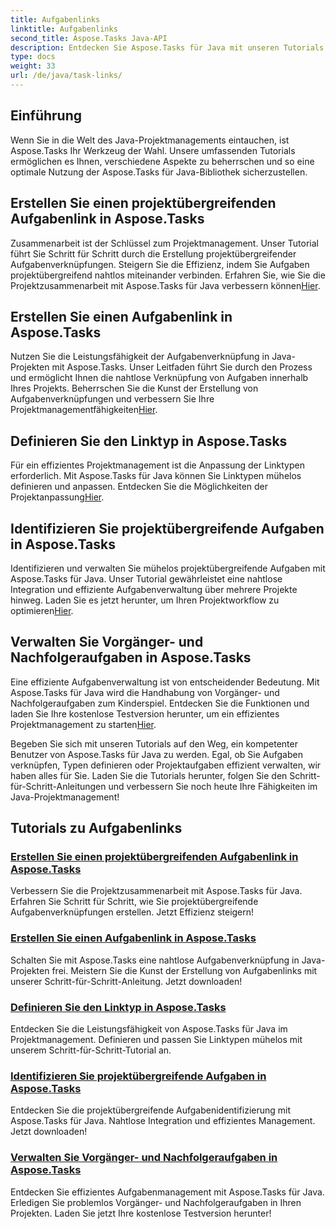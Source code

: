 ```yaml
---
title: Aufgabenlinks
linktitle: Aufgabenlinks
second_title: Aspose.Tasks Java-API
description: Entdecken Sie Aspose.Tasks für Java mit unseren Tutorials. Verbessern Sie die Zusammenarbeit, definieren Sie Linktypen und verwalten Sie Aufgaben nahtlos. Steigern Sie jetzt Ihre Projekteffizienz!
type: docs
weight: 33
url: /de/java/task-links/
---
```

## Einführung

Wenn Sie in die Welt des Java-Projektmanagements eintauchen, ist Aspose.Tasks Ihr Werkzeug der Wahl. Unsere umfassenden Tutorials ermöglichen es Ihnen, verschiedene Aspekte zu beherrschen und so eine optimale Nutzung der Aspose.Tasks für Java-Bibliothek sicherzustellen.

## Erstellen Sie einen projektübergreifenden Aufgabenlink in Aspose.Tasks
Zusammenarbeit ist der Schlüssel zum Projektmanagement. Unser Tutorial führt Sie Schritt für Schritt durch die Erstellung projektübergreifender Aufgabenverknüpfungen. Steigern Sie die Effizienz, indem Sie Aufgaben projektübergreifend nahtlos miteinander verbinden. Erfahren Sie, wie Sie die Projektzusammenarbeit mit Aspose.Tasks für Java verbessern können[Hier](./create-cross-project-task-link/).

## Erstellen Sie einen Aufgabenlink in Aspose.Tasks
 Nutzen Sie die Leistungsfähigkeit der Aufgabenverknüpfung in Java-Projekten mit Aspose.Tasks. Unser Leitfaden führt Sie durch den Prozess und ermöglicht Ihnen die nahtlose Verknüpfung von Aufgaben innerhalb Ihres Projekts. Beherrschen Sie die Kunst der Erstellung von Aufgabenverknüpfungen und verbessern Sie Ihre Projektmanagementfähigkeiten[Hier](./create-task-link/).

## Definieren Sie den Linktyp in Aspose.Tasks
 Für ein effizientes Projektmanagement ist die Anpassung der Linktypen erforderlich. Mit Aspose.Tasks für Java können Sie Linktypen mühelos definieren und anpassen. Entdecken Sie die Möglichkeiten der Projektanpassung[Hier](./define-link-type/).

## Identifizieren Sie projektübergreifende Aufgaben in Aspose.Tasks
Identifizieren und verwalten Sie mühelos projektübergreifende Aufgaben mit Aspose.Tasks für Java. Unser Tutorial gewährleistet eine nahtlose Integration und effiziente Aufgabenverwaltung über mehrere Projekte hinweg. Laden Sie es jetzt herunter, um Ihren Projektworkflow zu optimieren[Hier](./identify-cross-project-tasks/).

## Verwalten Sie Vorgänger- und Nachfolgeraufgaben in Aspose.Tasks
 Eine effiziente Aufgabenverwaltung ist von entscheidender Bedeutung. Mit Aspose.Tasks für Java wird die Handhabung von Vorgänger- und Nachfolgeraufgaben zum Kinderspiel. Entdecken Sie die Funktionen und laden Sie Ihre kostenlose Testversion herunter, um ein effizientes Projektmanagement zu starten[Hier](./predecessor-successor-tasks/).

Begeben Sie sich mit unseren Tutorials auf den Weg, ein kompetenter Benutzer von Aspose.Tasks für Java zu werden. Egal, ob Sie Aufgaben verknüpfen, Typen definieren oder Projektaufgaben effizient verwalten, wir haben alles für Sie. Laden Sie die Tutorials herunter, folgen Sie den Schritt-für-Schritt-Anleitungen und verbessern Sie noch heute Ihre Fähigkeiten im Java-Projektmanagement!
## Tutorials zu Aufgabenlinks
### [Erstellen Sie einen projektübergreifenden Aufgabenlink in Aspose.Tasks](./create-cross-project-task-link/)
Verbessern Sie die Projektzusammenarbeit mit Aspose.Tasks für Java. Erfahren Sie Schritt für Schritt, wie Sie projektübergreifende Aufgabenverknüpfungen erstellen. Jetzt Effizienz steigern!
### [Erstellen Sie einen Aufgabenlink in Aspose.Tasks](./create-task-link/)
Schalten Sie mit Aspose.Tasks eine nahtlose Aufgabenverknüpfung in Java-Projekten frei. Meistern Sie die Kunst der Erstellung von Aufgabenlinks mit unserer Schritt-für-Schritt-Anleitung. Jetzt downloaden!
### [Definieren Sie den Linktyp in Aspose.Tasks](./define-link-type/)
Entdecken Sie die Leistungsfähigkeit von Aspose.Tasks für Java im Projektmanagement. Definieren und passen Sie Linktypen mühelos mit unserem Schritt-für-Schritt-Tutorial an.
### [Identifizieren Sie projektübergreifende Aufgaben in Aspose.Tasks](./identify-cross-project-tasks/)
Entdecken Sie die projektübergreifende Aufgabenidentifizierung mit Aspose.Tasks für Java. Nahtlose Integration und effizientes Management. Jetzt downloaden!
### [Verwalten Sie Vorgänger- und Nachfolgeraufgaben in Aspose.Tasks](./predecessor-successor-tasks/)
Entdecken Sie effizientes Aufgabenmanagement mit Aspose.Tasks für Java. Erledigen Sie problemlos Vorgänger- und Nachfolgeraufgaben in Ihren Projekten. Laden Sie jetzt Ihre kostenlose Testversion herunter!